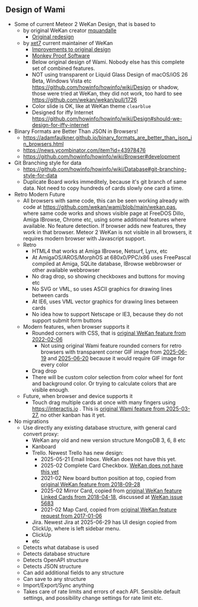 ## Design of Wami

- Some of current Meteor 2 WeKan Design, that is based to
  - by original WeKan creator [mquandalle](https://github.com/mquandalle)
    - [Original redesign](https://github.com/wekan/wekan/blob/main/docs/FAQ/FAQ.md#werent-you-called-libreboard-before) 
  - by [xet7](https://github.com/xet7) current maintainer of WeKan
    - [Improvements to original design](https://github.com/wekan/wekan/blob/main/docs/DeveloperDocs/Design-Principles.md)
    - [Monkey Proof Software](https://github.com/wekan/wekan/blob/main/docs/DeveloperDocs/Monkey-Proof-Software.md)
    - Below original design of Wami. Nobody else has this complete set of combined features.
    - NOT using transparent or Liquid Glass Design of macOS/iOS 26 Beta, Windows Vista etc https://github.com/howinfo/howinfo/wiki/Design or shadow, those were tried at WeKan, they did not work, too hard to see https://github.com/wekan/wekan/pull/1726
    - Color slide is OK, like at WeKan theme `clearblue`
    - Designed for iffy Internet https://github.com/howinfo/howinfo/wiki/Design#should-we-design-for-iffy-internet
- Binary Formats are Better Than JSON in Browsers!
  - https://adamfaulkner.github.io/binary_formats_are_better_than_json_in_browsers.html
  - https://news.ycombinator.com/item?id=43978476
  - https://github.com/howinfo/howinfo/wiki/Browser#development
- Git Branching style for data
  - https://github.com/howinfo/howinfo/wiki/Database#git-branching-style-for-data
  - Duplicate Board works immeditely, because it's git branch of same data. Not need to copy hundreds of cards slowly one card a time.
- Retro Modern Future
  - All browsers with same code, this can be seen working already with code at https://github.com/wekan/wami/blob/main/wekan.pas, where same code works and shows visible page at FreeDOS Dillo, Amiga IBrowse, Chrome etc, using some additional features where available. No feature detection. If browser adds new features, they work in that browser. Meteor 2 WeKan is not visible in all browsers, it requires modern browser with Javascript support.
  - Retro
    - HTML4 that works at Amiga IBrowse, Netsurf, Lynx, etc
    - At AmigaOS/AROS/MorphOS at 680x0/PPC/x86 uses FreePascal compiled at Amiga, SQLite database, IBrowse webbrowser or other available webbrowser
    - No drag drop, so showing checkboxes and buttons for moving etc
    - No SVG or VML, so uses ASCII graphics for drawing lines between cards
    - At IE6, uses VML vector graphics for drawing lines between cards
    - No idea how to support Netscape or IE3, because they do not support submit form buttons
  - Modern features, when browser supports it
    - Rounded corners with CSS, that is [original WeKan feature from 2022-02-06](https://github.com/wekan/wekan/issues/4326)
      - Not using original Wami feature rounded corners for retro browsers with transparent corner GIF image from [2025-06-19](https://github.com/wekan/wami/commit/60a6d583#diff-55eb6b0b766ec41c008ef615b2f1d3e24ba16b8c8ba549a84c5e73e2ab54344bR15-R17) and [2025-06-20](https://github.com/wekan/wami/commit/31ba33b37ab4b867fd2e344bf5ad004085745cb4) because it would require GIF image for every color
    - Drag drop
    - There will be custom color selection from color wheel for font and background color. Or trying to calculate colors that are visible enough.
  - Future, when browser and device supports it
    - Touch drag multiple cards at once with many fingers using https://interactjs.io . This is [original Wami feature from 2025-03-27](https://github.com/wekan/wami/commit/5ef07efeac081c372c5e389eb9e6d80704a2614f), no other kanban has it yet.
- No migrations
  - Use directly any existing database structure, with general card convert proxy:
    - WeKan any old and new version structure MongoDB 3, 6, 8 etc   
    - Kanboard
    - Trello. Newest Trello has new design:
      - 2025-05-21 Email Inbox. WeKan does not have this yet.
      - 2025-02 Complete Card Checkbox. [WeKan does not have this yet](https://github.com/wekan/wekan/issues/5818)
      - 2021-02 New board button position at top, copied from [original WeKan feature from 2018-09-28]( https://github.com/wekan/wekan/blob/main/CHANGELOG.md#v1511-2018-09-28-wekan-edge-release)
      - 2025-02 Mirror Card, copied from [original WeKan feature Linked Cards from 2018-04-18](https://github.com/wekan/wekan/pull/1592), discussed at [WeKan issue 5683](https://github.com/wekan/wekan/issues/5683)
      - 2021-02 Map Card, copied from [original WeKan feature request from 2017-01-06](https://github.com/wekan/wekan/issues/755)
    - Jira. Newest Jira at 2025-06-29 has UI design copied from ClickUp, where is left sidebar menu.
    - ClickUp
    - etc
  - Detects what database is used
  - Detects database structure
  - Detects OpenAPI structure
  - Detects JSON structure
  - Can add additional fields to any structure
  - Can save to any structure
  - Import/Export/Sync anything
  - Takes care of rate limits and errors of each API. Sensible default settings, and possibility change settings for rate limit etc.


